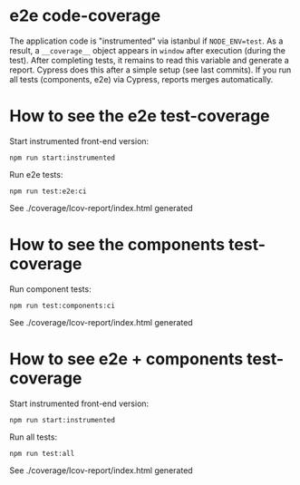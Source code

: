 # e2e code-coverage

The application code is "instrumented" via istanbul if `NODE_ENV=test`. As a result, a `__coverage__` object appears in `window` after execution (during the test).
After completing tests, it remains to read this variable and generate a report. Cypress does this after a simple setup (see last commits).
If you run all tests (components, e2e) via Cypress, reports merges automatically.

# How to see the e2e test-coverage

Start instrumented front-end version:

```
npm run start:instrumented
```

Run e2e tests:

```
npm run test:e2e:ci
```

See ./coverage/lcov-report/index.html generated

# How to see the components test-coverage

Run component tests:

```
npm run test:components:ci
```

See ./coverage/lcov-report/index.html generated

# How to see e2e + components test-coverage

Start instrumented front-end version:

```
npm run start:instrumented
```

Run all tests:

```
npm run test:all
```

See ./coverage/lcov-report/index.html generated
